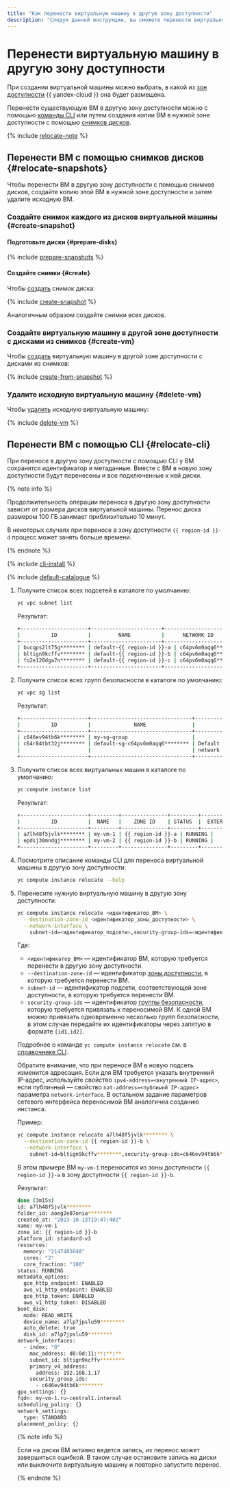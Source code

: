 ```yaml
---
title: "Как перенести виртуальную машину в другую зону доступности"
description: "Следуя данной инструкции, вы сможете перенести виртуальную машину в другую зону доступности."
---
```


# Перенести виртуальную машину в другую зону доступности

При создании виртуальной машины можно выбрать, в какой из [зон доступности](../../../overview/concepts/geo-scope.md) {{ yandex-cloud }} она будет размещена. 

Перенести существующую ВМ в другую зону доступности можно с помощью [команды CLI](../../../cli/cli-ref/managed-services/compute/instance/relocate.md) или путем создания копии ВМ в нужной зоне доступности с помощью [снимков дисков](../../concepts/snapshot.md).

{% include [relocate-note](../../../_includes/compute/relocate-note.md) %}

## Перенести ВМ с помощью снимков дисков {#relocate-snapshots}

Чтобы перенести ВМ в другую зону доступности с помощью снимков дисков, создайте копию этой ВМ в нужной зоне доступности и затем удалите исходную ВМ.

### Создайте снимок каждого из дисков виртуальной машины {#create-snapshot}

#### Подготовьте диски {#prepare-disks}

{% include [prepare-snapshots](../../../_includes/compute/prepare-snapshots.md) %}

#### Создайте снимки {#create}

Чтобы [создать](../disk-control/create-snapshot.md) снимок диска:

{% include [create-snapshot](../../../_includes/compute/create-snapshot.md) %}

Аналогичным образом создайте снимки всех дисков.

### Создайте виртуальную машину в другой зоне доступности с дисками из снимков {#create-vm}

Чтобы [создать](../vm-create/create-from-snapshots.md) виртуальную машину в другой зоне доступности с дисками из снимков:

{% include [create-from-snapshot](../../../_includes/compute/create-from-snapshot.md) %}

### Удалите исходную виртуальную машину {#delete-vm}

Чтобы [удалить](vm-delete.md) исходную виртуальную машину:

{% include [delete-vm](../../../_includes/compute/delete-vm.md) %}

## Перенести ВМ с помощью CLI {#relocate-cli}

При переносе в другую зону доступности с помощью CLI у ВМ сохранятся идентификатор и метаданные. Вместе с ВМ в новую зону доступности будут перенесены и все подключенные к ней диски.

{% note info %}

Продолжительность операции переноса в другую зону доступности зависит от размера дисков виртуальной машины. Перенос диска размером 100 ГБ занимает приблизительно 10 минут.

В некоторых случаях при переносе в зону доступности `{{ region-id }}-d` процесс может занять больше времени.

{% endnote %}

{% include [cli-install](../../../_includes/cli-install.md) %}
  
{% include [default-catalogue](../../../_includes/default-catalogue.md) %}

1. Получите список всех подсетей в каталоге по умолчанию:

    ```bash
    yc vpc subnet list
    ```

    Результат:

    ```bash
    +----------------------+-----------------------+----------------------+----------------+---------------+------------------+
    |          ID          |         NAME          |      NETWORK ID      | ROUTE TABLE ID |     ZONE      |      RANGE       |
    +----------------------+-----------------------+----------------------+----------------+---------------+------------------+
    | bucqps2lt75g******** | default-{{ region-id }}-a | c64pv6m0aqq6******** |                | {{ region-id }}-a | [192.168.0.0/24] |
    | bltign9kcffv******** | default-{{ region-id }}-b | c64pv6m0aqq6******** |                | {{ region-id }}-b | [192.168.1.0/24] |
    | fo2e120dga7n******** | default-{{ region-id }}-c | c64pv6m0aqq6******** |                | {{ region-id }}-c | [192.168.2.0/24] |
    +----------------------+-----------------------+----------------------+----------------+---------------+------------------+
    ```

1. Получите список всех групп безопасности в каталоге по умолчанию:

    ```bash
    yc vpc sg list
    ```

    Результат:

    ```bash
    +----------------------+---------------------------------+--------------------------------+----------------------+
    |          ID          |              NAME               |          DESCRIPTION           |      NETWORK-ID      |
    +----------------------+---------------------------------+--------------------------------+----------------------+
    | c646ev94tb6k******** | my-sg-group                     |                                | c64pv6m0aqq6******** |
    | c64r84tbt32j******** | default-sg-c64pv6m0aqq6******** | Default security group for     | c64pv6m0aqq6******** |
    |                      |                                 | network                        |                      |
    +----------------------+---------------------------------+--------------------------------+----------------------+
    ```

1. Получите список всех виртуальных машин в каталоге по умолчанию:

    ```bash
    yc compute instance list
    ```

    Результат:

    ```bash
    +----------------------+---------+---------------+---------+---------------+-------------+
    |          ID          |  NAME   |    ZONE ID    | STATUS  |  EXTERNAL IP  | INTERNAL IP |
    +----------------------+---------+---------------+---------+---------------+-------------+
    | a7lh48f5jvlk******** | my-vm-1 | {{ region-id }}-a | RUNNING |               | 192.168.0.7 |
    | epdsj30mndgj******** | my-vm-2 | {{ region-id }}-b | RUNNING |               | 192.168.1.7 |
    +----------------------+---------+---------------+---------+---------------+-------------+
    ```

1. Посмотрите описание команды CLI для переноса виртуальной машины в другую зону доступности:

    ```bash
    yc compute instance relocate --help
    ```

1. Перенесите нужную виртуальную машину в другую зону доступности:

    ```bash
    yc compute instance relocate <идентификатор_ВМ> \
      --destination-zone-id <идентификатор_зоны_доступности> \
      --network-interface \
        subnet-id=<идентификатор_подсети>,security-group-ids=<идентификатор_группы_безопасности>
    ```

    Где:
    * `<идентификатор_ВМ>` — идентификатор ВМ, которую требуется перенести в другую зону доступности.
    * `--destination-zone-id` — идентификатор [зоны доступности](../../../overview/concepts/geo-scope.md), в которую требуется перенести ВМ.
    * `subnet-id` — идентификатор подсети, соответствующей зоне доступности, в которую требуется перенести ВМ.
    * `security-group-ids` — идентификатор [группы безопасности](../../../vpc/concepts/security-groups.md), которую требуется привязать к переносимой ВМ. К одной ВМ можно привязать одновременно несколько групп безопасности, в этом случае передайте их идентификаторы через запятую в формате `[id1,id2]`.

    Подробнее о команде `yc compute instance relocate` см. в [справочнике CLI](../../../cli/cli-ref/managed-services/compute/instance/relocate.md).
    
    Обратите внимание, что при переносе ВМ в новую подсеть изменится адресация. Если для ВМ требуется указать внутренний IP-адрес, используйте свойство `ipv4-address=<внутренний IP-адрес>`, если публичный — свойство `nat-address=<публиынй IP-адрес>` параметра `network-interface`. В остальном задание параметров сетевого интерфейса переносимой ВМ аналогична созданию инстанса.

    Пример:

    ```bash
    yc compute instance relocate a7lh48f5jvlk******** \
      --destination-zone-id {{ region-id }}-b \
      --network-interface \
        subnet-id=bltign9kcffv********,security-group-ids=c646ev94tb6k********
    ```

    В этом примере ВМ `my-vm-1` переносится из зоны доступности `{{ region-id }}-a` в зону доступности `{{ region-id }}-b`.

    Результат:

    ```bash
    done (3m15s)
    id: a7lh48f5jvlk********
    folder_id: aoeg2e07onia********
    created_at: "2023-10-13T19:47:40Z"
    name: my-vm-1
    zone_id: {{ region-id }}-b
    platform_id: standard-v3
    resources:
      memory: "2147483648"
      cores: "2"
      core_fraction: "100"
    status: RUNNING
    metadata_options:
      gce_http_endpoint: ENABLED
      aws_v1_http_endpoint: ENABLED
      gce_http_token: ENABLED
      aws_v1_http_token: DISABLED
    boot_disk:
      mode: READ_WRITE
      device_name: a7lp7jpslu59********
      auto_delete: true
      disk_id: a7lp7jpslu59********
    network_interfaces:
      - index: "0"
        mac_address: d0:0d:11:**:**:**
        subnet_id: bltign9kcffv********
        primary_v4_address:
          address: 192.168.1.17
        security_group_ids:
          - c646ev94tb6k********
    gpu_settings: {}
    fqdn: my-vm-1.ru-central1.internal
    scheduling_policy: {}
    network_settings:
      type: STANDARD
    placement_policy: {}
    ```

    {% note info %}

    Если на диски ВМ активно ведется запись, их перенос может завершиться ошибкой. В таком случае остановите запись на диски или выключите виртуальную машину и повторно запустите перенос.

    {% endnote %}

